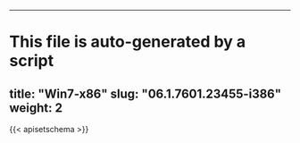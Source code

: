 
---
# This file is auto-generated by a script
title: "Win7-x86"
slug: "06.1.7601.23455-i386"
weight: 2
---

{{< apisetschema >}}

